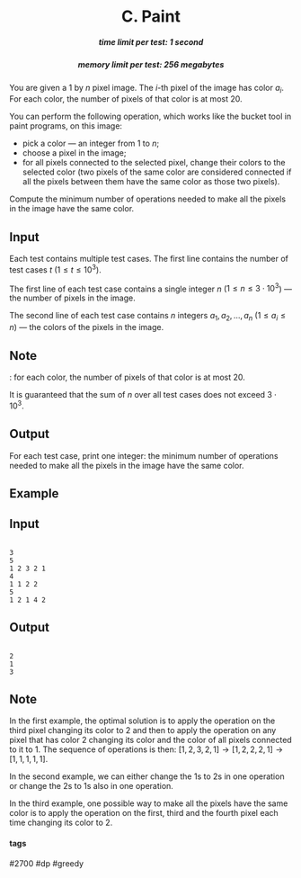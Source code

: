 <h1 style='text-align: center;'> C. Paint</h1>

<h5 style='text-align: center;'>time limit per test: 1 second</h5>
<h5 style='text-align: center;'>memory limit per test: 256 megabytes</h5>

You are given a $1$ by $n$ pixel image. The $i$-th pixel of the image has color $a_i$. For each color, the number of pixels of that color is at most $20$.

You can perform the following operation, which works like the bucket tool in paint programs, on this image: 

* pick a color — an integer from $1$ to $n$;
* choose a pixel in the image;
* for all pixels connected to the selected pixel, change their colors to the selected color (two pixels of the same color are considered connected if all the pixels between them have the same color as those two pixels).

Compute the minimum number of operations needed to make all the pixels in the image have the same color.

## Input

Each test contains multiple test cases. The first line contains the number of test cases $t$ ($1 \le t \le 10^3$).

The first line of each test case contains a single integer $n$ ($1 \le n \le 3\cdot10^3$) — the number of pixels in the image.

The second line of each test case contains $n$ integers $a_1, a_2, \ldots, a_n$ ($1 \le a_i \le n$) — the colors of the pixels in the image.

## Note

: for each color, the number of pixels of that color is at most $20$.

It is guaranteed that the sum of $n$ over all test cases does not exceed $3\cdot10^3$.

## Output

For each test case, print one integer: the minimum number of operations needed to make all the pixels in the image have the same color.

## Example

## Input


```

3
5
1 2 3 2 1
4
1 1 2 2
5
1 2 1 4 2

```
## Output


```

2
1
3

```
## Note

In the first example, the optimal solution is to apply the operation on the third pixel changing its color to $2$ and then to apply the operation on any pixel that has color $2$ changing its color and the color of all pixels connected to it to $1$. The sequence of operations is then: $[1, 2, 3, 2, 1] \to [1, 2, 2, 2, 1] \to [1, 1, 1, 1, 1]$.

In the second example, we can either change the $1$s to $2$s in one operation or change the $2$s to $1$s also in one operation.

In the third example, one possible way to make all the pixels have the same color is to apply the operation on the first, third and the fourth pixel each time changing its color to $2$.



#### tags 

#2700 #dp #greedy 